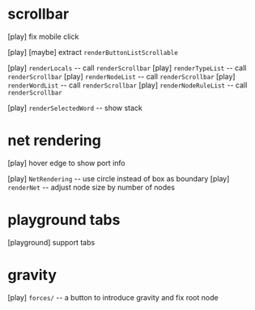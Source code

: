 # scrollbar

[play] fix mobile click

[play] [maybe] extract `renderButtonListScrollable`

[play] `renderLocals` -- call `renderScrollbar`
[play] `renderTypeList` -- call `renderScrollbar`
[play] `renderNodeList` -- call `renderScrollbar`
[play] `renderWordList` -- call `renderScrollbar`
[play] `renderNodeRuleList` -- call `renderScrollbar`

[play] `renderSelectedWord` -- show stack

# net rendering

[play] hover edge to show port info

[play] `NetRendering` -- use circle instead of box as boundary
[play] `renderNet` -- adjust node size by number of nodes

# playground tabs

[playground] support tabs

# gravity

[play] `forces/` -- a button to introduce gravity and fix root node
